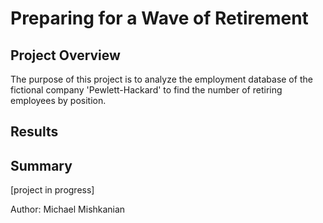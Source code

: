 # Preparing for a Wave of Retirement

## Project Overview
The purpose of this project is to analyze the employment database of the fictional company 'Pewlett-Hackard' to find the number of retiring employees by position. 

## Results

## Summary

[project in progress]

Author: Michael Mishkanian
